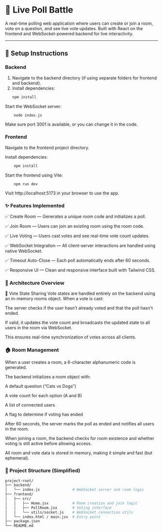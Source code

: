 # 🎯 Live Poll Battle

A real-time polling web application where users can create or join a room, vote on a question, and see live vote updates. Built with React on the frontend and WebSocket-powered backend for live interactivity.

---

## 🚀 Setup Instructions

### Backend

1. Navigate to the backend directory (if using separate folders for frontend and backend).
2. Install dependencies:
   ```bash
   npm install
Start the WebSocket server:

```bash
    node index.js
```
Make sure port 3001 is available, or you can change it in the code.

### Frontend
Navigate to the frontend project directory.

Install dependencies:

```bash
    npm install
```

Start the frontend using Vite:

```bash 
    npm run dev
```
    
Visit http://localhost:5173 in your browser to use the app.

### ✨ Features Implemented
✅ Create Room — Generates a unique room code and initializes a poll.

✅ Join Room — Users can join an existing room using the room code.

✅ Live Voting — Users cast votes and see real-time vote count updates.

✅ WebSocket Integration — All client-server interactions are handled using native WebSocket.

✅ Timeout Auto-Close — Each poll automatically ends after 60 seconds.

✅ Responsive UI — Clean and responsive interface built with Tailwind CSS.

### 🧠 Architecture Overview
🔄 Vote State Sharing
Vote states are handled entirely on the backend using an in-memory rooms object. When a vote is cast:

The server checks if the user hasn't already voted and that the poll hasn't ended.

If valid, it updates the vote count and broadcasts the updated state to all users in the room via WebSocket.

This ensures real-time synchronization of votes across all clients.

### 🏠 Room Management
When a user creates a room, a 6-character alphanumeric code is generated.

The backend initializes a room object with:

A default question (“Cats vs Dogs”)

A vote count for each option (A and B)

A list of connected users

A flag to determine if voting has ended

After 60 seconds, the server marks the poll as ended and notifies all users in the room.

When joining a room, the backend checks for room existence and whether voting is still active before allowing access.

All room and vote data is stored in memory, making it simple and fast (but ephemeral).

### 📂 Project Structure (Simplified)
```bash
project-root/
├── backend/
│   └── index.js               # WebSocket server and room logic
├── frontend/
│   ├── src/
│   │   ├── Home.jsx           # Room creation and join logic
│   │   ├── PollRoom.jsx       # Voting interface
│   │   └── utils/socket.js    # WebSocket connection utils
│   └── index.html / main.jsx  # Entry point
├── package.json
└── README.md